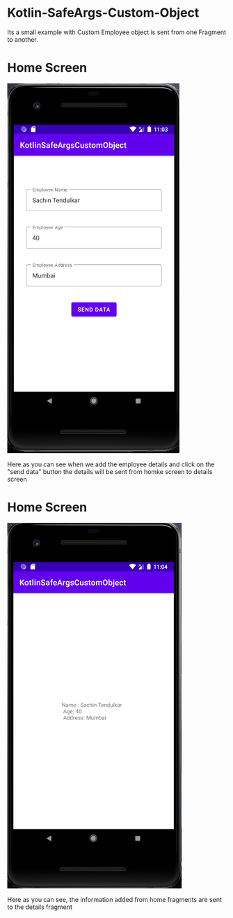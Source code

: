 # Kotlin-SafeArgs-Custom-Object
Its a small example with Custom Employee object is sent from one Fragment to another. 


# Home Screen 
![alt text](/screenshots/home.PNG)

Here as you can see when we add the employee details and click on the "send data" button the details will be sent from homke screen to details screen


# Home Screen 
![alt text](/screenshots/details.PNG)

Here as you can see, the information added from home fragments are sent to the details fragment 
